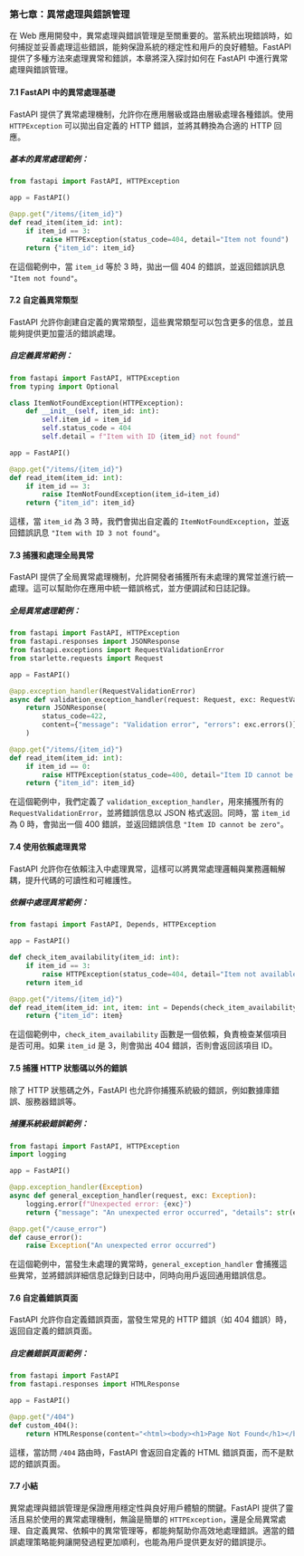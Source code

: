 ### 第七章：異常處理與錯誤管理

在 Web 應用開發中，異常處理與錯誤管理是至關重要的。當系統出現錯誤時，如何捕捉並妥善處理這些錯誤，能夠保證系統的穩定性和用戶的良好體驗。FastAPI 提供了多種方法來處理異常和錯誤，本章將深入探討如何在 FastAPI 中進行異常處理與錯誤管理。

#### 7.1 FastAPI 中的異常處理基礎

FastAPI 提供了異常處理機制，允許你在應用層級或路由層級處理各種錯誤。使用 `HTTPException` 可以拋出自定義的 HTTP 錯誤，並將其轉換為合適的 HTTP 回應。

##### 基本的異常處理範例：

```python
from fastapi import FastAPI, HTTPException

app = FastAPI()

@app.get("/items/{item_id}")
def read_item(item_id: int):
    if item_id == 3:
        raise HTTPException(status_code=404, detail="Item not found")
    return {"item_id": item_id}
```

在這個範例中，當 `item_id` 等於 3 時，拋出一個 404 的錯誤，並返回錯誤訊息 `"Item not found"`。

#### 7.2 自定義異常類型

FastAPI 允許你創建自定義的異常類型，這些異常類型可以包含更多的信息，並且能夠提供更加靈活的錯誤處理。

##### 自定義異常範例：

```python
from fastapi import FastAPI, HTTPException
from typing import Optional

class ItemNotFoundException(HTTPException):
    def __init__(self, item_id: int):
        self.item_id = item_id
        self.status_code = 404
        self.detail = f"Item with ID {item_id} not found"

app = FastAPI()

@app.get("/items/{item_id}")
def read_item(item_id: int):
    if item_id == 3:
        raise ItemNotFoundException(item_id=item_id)
    return {"item_id": item_id}
```

這樣，當 `item_id` 為 3 時，我們會拋出自定義的 `ItemNotFoundException`，並返回錯誤訊息 `"Item with ID 3 not found"`。

#### 7.3 捕獲和處理全局異常

FastAPI 提供了全局異常處理機制，允許開發者捕獲所有未處理的異常並進行統一處理。這可以幫助你在應用中統一錯誤格式，並方便調試和日誌記錄。

##### 全局異常處理範例：

```python
from fastapi import FastAPI, HTTPException
from fastapi.responses import JSONResponse
from fastapi.exceptions import RequestValidationError
from starlette.requests import Request

app = FastAPI()

@app.exception_handler(RequestValidationError)
async def validation_exception_handler(request: Request, exc: RequestValidationError):
    return JSONResponse(
        status_code=422,
        content={"message": "Validation error", "errors": exc.errors()},
    )

@app.get("/items/{item_id}")
def read_item(item_id: int):
    if item_id == 0:
        raise HTTPException(status_code=400, detail="Item ID cannot be zero")
    return {"item_id": item_id}
```

在這個範例中，我們定義了 `validation_exception_handler`，用來捕獲所有的 `RequestValidationError`，並將錯誤信息以 JSON 格式返回。同時，當 `item_id` 為 0 時，會拋出一個 400 錯誤，並返回錯誤信息 `"Item ID cannot be zero"`。

#### 7.4 使用依賴處理異常

FastAPI 允許你在依賴注入中處理異常，這樣可以將異常處理邏輯與業務邏輯解耦，提升代碼的可讀性和可維護性。

##### 依賴中處理異常範例：

```python
from fastapi import FastAPI, Depends, HTTPException

app = FastAPI()

def check_item_availability(item_id: int):
    if item_id == 3:
        raise HTTPException(status_code=404, detail="Item not available")
    return item_id

@app.get("/items/{item_id}")
def read_item(item_id: int, item: int = Depends(check_item_availability)):
    return {"item_id": item}
```

在這個範例中，`check_item_availability` 函數是一個依賴，負責檢查某個項目是否可用。如果 `item_id` 是 3，則會拋出 404 錯誤，否則會返回該項目 ID。

#### 7.5 捕獲 HTTP 狀態碼以外的錯誤

除了 HTTP 狀態碼之外，FastAPI 也允許你捕獲系統級的錯誤，例如數據庫錯誤、服務器錯誤等。

##### 捕獲系統級錯誤範例：

```python
from fastapi import FastAPI, HTTPException
import logging

app = FastAPI()

@app.exception_handler(Exception)
async def general_exception_handler(request, exc: Exception):
    logging.error(f"Unexpected error: {exc}")
    return {"message": "An unexpected error occurred", "details": str(exc)}

@app.get("/cause_error")
def cause_error():
    raise Exception("An unexpected error occurred")
```

在這個範例中，當發生未處理的異常時，`general_exception_handler` 會捕獲這些異常，並將錯誤詳細信息記錄到日誌中，同時向用戶返回通用錯誤信息。

#### 7.6 自定義錯誤頁面

FastAPI 允許你自定義錯誤頁面，當發生常見的 HTTP 錯誤（如 404 錯誤）時，返回自定義的錯誤頁面。

##### 自定義錯誤頁面範例：

```python
from fastapi import FastAPI
from fastapi.responses import HTMLResponse

app = FastAPI()

@app.get("/404")
def custom_404():
    return HTMLResponse(content="<html><body><h1>Page Not Found</h1></body></html>", status_code=404)
```

這樣，當訪問 `/404` 路由時，FastAPI 會返回自定義的 HTML 錯誤頁面，而不是默認的錯誤頁面。

#### 7.7 小結

異常處理與錯誤管理是保證應用穩定性與良好用戶體驗的關鍵。FastAPI 提供了靈活且易於使用的異常處理機制，無論是簡單的 `HTTPException`，還是全局異常處理、自定義異常、依賴中的異常管理等，都能夠幫助你高效地處理錯誤。適當的錯誤處理策略能夠讓開發過程更加順利，也能為用戶提供更友好的錯誤提示。